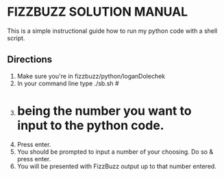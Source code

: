 # FIZZBUZZ SOLUTION MANUAL

This is a simple instructional guide how to run my python code with a shell script. 

## Directions

1. Make sure you're in fizzbuzz/python/loganDolechek
2. In your command line type ./sb.sh # 
3. # being the number you want to input to the python code. 
4. Press enter. 
5. You should be prompted to input a number of your choosing. Do so & press enter. 
6. You will be presented with FizzBuzz output up to that number entered. 
